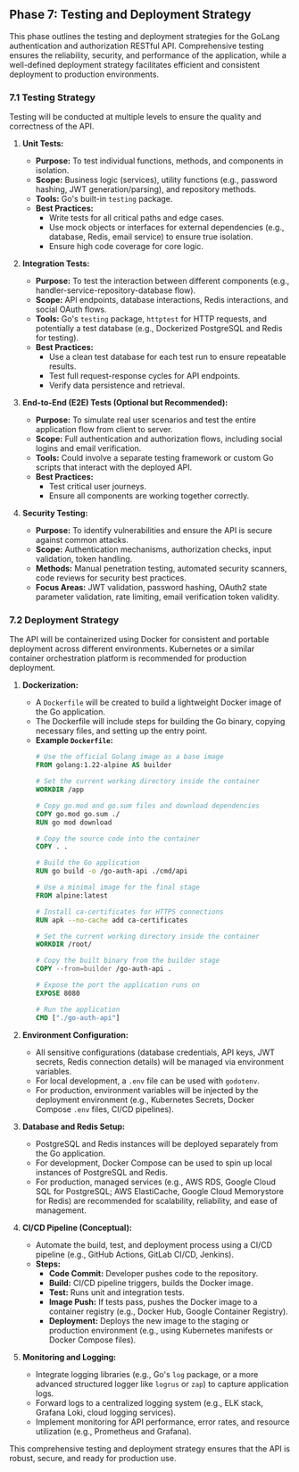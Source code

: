 ## Phase 7: Testing and Deployment Strategy

This phase outlines the testing and deployment strategies for the GoLang authentication and authorization RESTful API. Comprehensive testing ensures the reliability, security, and performance of the application, while a well-defined deployment strategy facilitates efficient and consistent deployment to production environments.

### 7.1 Testing Strategy

Testing will be conducted at multiple levels to ensure the quality and correctness of the API.

1.  **Unit Tests:**
    -   **Purpose:** To test individual functions, methods, and components in isolation.
    -   **Scope:** Business logic (services), utility functions (e.g., password hashing, JWT generation/parsing), and repository methods.
    -   **Tools:** Go's built-in `testing` package.
    -   **Best Practices:**
        -   Write tests for all critical paths and edge cases.
        -   Use mock objects or interfaces for external dependencies (e.g., database, Redis, email service) to ensure true isolation.
        -   Ensure high code coverage for core logic.

2.  **Integration Tests:**
    -   **Purpose:** To test the interaction between different components (e.g., handler-service-repository-database flow).
    -   **Scope:** API endpoints, database interactions, Redis interactions, and social OAuth flows.
    -   **Tools:** Go's `testing` package, `httptest` for HTTP requests, and potentially a test database (e.g., Dockerized PostgreSQL and Redis for testing).
    -   **Best Practices:**
        -   Use a clean test database for each test run to ensure repeatable results.
        -   Test full request-response cycles for API endpoints.
        -   Verify data persistence and retrieval.

3.  **End-to-End (E2E) Tests (Optional but Recommended):**
    -   **Purpose:** To simulate real user scenarios and test the entire application flow from client to server.
    -   **Scope:** Full authentication and authorization flows, including social logins and email verification.
    -   **Tools:** Could involve a separate testing framework or custom Go scripts that interact with the deployed API.
    -   **Best Practices:**
        -   Test critical user journeys.
        -   Ensure all components are working together correctly.

4.  **Security Testing:**
    -   **Purpose:** To identify vulnerabilities and ensure the API is secure against common attacks.
    -   **Scope:** Authentication mechanisms, authorization checks, input validation, token handling.
    -   **Methods:** Manual penetration testing, automated security scanners, code reviews for security best practices.
    -   **Focus Areas:** JWT validation, password hashing, OAuth2 state parameter validation, rate limiting, email verification token validity.

### 7.2 Deployment Strategy

The API will be containerized using Docker for consistent and portable deployment across different environments. Kubernetes or a similar container orchestration platform is recommended for production deployment.

1.  **Dockerization:**
    -   A `Dockerfile` will be created to build a lightweight Docker image of the Go application.
    -   The Dockerfile will include steps for building the Go binary, copying necessary files, and setting up the entry point.
    -   **Example `Dockerfile`:**
        ```dockerfile
        # Use the official Golang image as a base image
        FROM golang:1.22-alpine AS builder

        # Set the current working directory inside the container
        WORKDIR /app

        # Copy go.mod and go.sum files and download dependencies
        COPY go.mod go.sum ./ 
        RUN go mod download

        # Copy the source code into the container
        COPY . .

        # Build the Go application
        RUN go build -o /go-auth-api ./cmd/api

        # Use a minimal image for the final stage
        FROM alpine:latest

        # Install ca-certificates for HTTPS connections
        RUN apk --no-cache add ca-certificates

        # Set the current working directory inside the container
        WORKDIR /root/

        # Copy the built binary from the builder stage
        COPY --from=builder /go-auth-api .

        # Expose the port the application runs on
        EXPOSE 8080

        # Run the application
        CMD ["./go-auth-api"]
        ```

2.  **Environment Configuration:**
    -   All sensitive configurations (database credentials, API keys, JWT secrets, Redis connection details) will be managed via environment variables.
    -   For local development, a `.env` file can be used with `godotenv`.
    -   For production, environment variables will be injected by the deployment environment (e.g., Kubernetes Secrets, Docker Compose `.env` files, CI/CD pipelines).

3.  **Database and Redis Setup:**
    -   PostgreSQL and Redis instances will be deployed separately from the Go application.
    -   For development, Docker Compose can be used to spin up local instances of PostgreSQL and Redis.
    -   For production, managed services (e.g., AWS RDS, Google Cloud SQL for PostgreSQL; AWS ElastiCache, Google Cloud Memorystore for Redis) are recommended for scalability, reliability, and ease of management.

4.  **CI/CD Pipeline (Conceptual):**
    -   Automate the build, test, and deployment process using a CI/CD pipeline (e.g., GitHub Actions, GitLab CI/CD, Jenkins).
    -   **Steps:**
        -   **Code Commit:** Developer pushes code to the repository.
        -   **Build:** CI/CD pipeline triggers, builds the Docker image.
        -   **Test:** Runs unit and integration tests.
        -   **Image Push:** If tests pass, pushes the Docker image to a container registry (e.g., Docker Hub, Google Container Registry).
        -   **Deployment:** Deploys the new image to the staging or production environment (e.g., using Kubernetes manifests or Docker Compose files).

5.  **Monitoring and Logging:**
    -   Integrate logging libraries (e.g., Go's `log` package, or a more advanced structured logger like `logrus` or `zap`) to capture application logs.
    -   Forward logs to a centralized logging system (e.g., ELK stack, Grafana Loki, cloud logging services).
    -   Implement monitoring for API performance, error rates, and resource utilization (e.g., Prometheus and Grafana).

This comprehensive testing and deployment strategy ensures that the API is robust, secure, and ready for production use.

